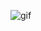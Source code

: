 ![gif](https://github.com/MamakaevRakhim/MamakaevRakhim/blob/main/assets/video_2021-10-05_14-00-36.gif)